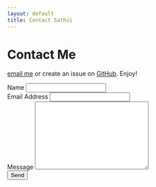 ```yaml
---
layout: default
title: Contact Sathvi
---
```


<div id="contact">
  <h1 class="pageTitle">Contact Me</h1>
  <div class="contactContent">
     <a href="mailto:sathvisiva@gmail.com">email me</a> or create an issue on <a href="https://github.com/sathvisiva">GitHub</a>. Enjoy!</p>
  </div>
  <form action="http://formspree.io/sathvisiva@gmail.com" method="POST">
    <label for="name">Name</label>
    <input type="text" id="name" name="name" class="full-width"><br>
    <label for="email">Email Address</label>
    <input type="email" id="email" name="_replyto" class="full-width"><br>
    <label for="message">Message</label>
    <textarea name="message" id="message" cols="30" rows="10" class="full-width"></textarea><br>
    <input type="submit" value="Send" class="button">
  </form>
</div>
